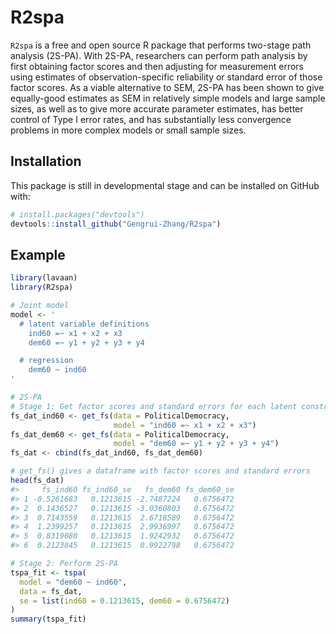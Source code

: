 
# R2spa

<!-- badges: start -->
<!-- badges: end -->

`R2spa` is a free and open source R package that performs two-stage path
analysis (2S-PA). With 2S-PA, researchers can perform path analysis by
first obtaining factor scores and then adjusting for measurement errors
using estimates of observation-specific reliability or standard error of
those factor scores. As a viable alternative to SEM, 2S-PA has been
shown to give equally-good estimates as SEM in relatively simple models
and large sample sizes, as well as to give more accurate parameter
estimates, has better control of Type I error rates, and has
substantially less convergence problems in more complex models or small
sample sizes.

## Installation

This package is still in developmental stage and can be installed on
GitHub with:

``` r
# install.packages("devtools")
devtools::install_github("Gengrui-Zhang/R2spa")
```

## Example

``` r
library(lavaan)
library(R2spa)

# Joint model
model <- '
  # latent variable definitions
    ind60 =~ x1 + x2 + x3
    dem60 =~ y1 + y2 + y3 + y4

  # regression
    dem60 ~ ind60
'
```

``` r
# 2S-PA
# Stage 1: Get factor scores and standard errors for each latent construct
fs_dat_ind60 <- get_fs(data = PoliticalDemocracy,
                       model = "ind60 =~ x1 + x2 + x3")
fs_dat_dem60 <- get_fs(data = PoliticalDemocracy,
                       model = "dem60 =~ y1 + y2 + y3 + y4")
fs_dat <- cbind(fs_dat_ind60, fs_dat_dem60)

# get_fs() gives a dataframe with factor scores and standard errors
head(fs_dat)
#>     fs_ind60 fs_ind60_se   fs_dem60 fs_dem60_se
#> 1 -0.5261683   0.1213615 -2.7487224   0.6756472
#> 2  0.1436527   0.1213615 -3.0360803   0.6756472
#> 3  0.7143559   0.1213615  2.6718589   0.6756472
#> 4  1.2399257   0.1213615  2.9936997   0.6756472
#> 5  0.8319080   0.1213615  1.9242932   0.6756472
#> 6  0.2123845   0.1213615  0.9922798   0.6756472
```

``` r
# Stage 2: Perform 2S-PA
tspa_fit <- tspa(
  model = "dem60 ~ ind60",
  data = fs_dat,
  se = list(ind60 = 0.1213615, dem60 = 0.6756472)
)
summary(tspa_fit)
```

<!-- `devtools::build_readme()` -->
